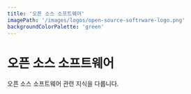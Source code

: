 ```yaml
---
title: '오픈 소스 소프트웨어'
imagePath: '/images/logos/open-source-softrware-logo.png'
backgroundColorPalette: 'green'
---
```


# 오픈 소스 소프트웨어

오픈 소스 소프트웨어 관련 지식을 다룹니다.
